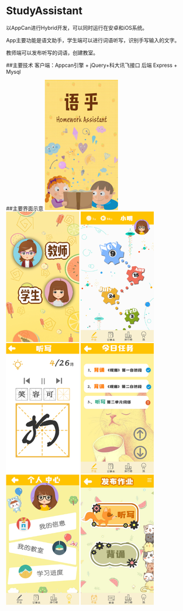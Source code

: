 # StudyAssistant

以AppCan进行Hybrid开发，可以同时运行在安卓和iOS系统。

App主要功能是语文助手，学生端可以进行词语听写，识别手写输入的文字。

教师端可以发布听写的词语，创建教室。

##主要技术
客户端：Appcan引擎 + jQuery+科大讯飞接口
后端 Express + Mysql

##主要界面示意
<img src="StudyAPP/img/1.png" width="200"/>
<img src="StudyAPP/img/2.jpg" width="200"/>
<img src="StudyAPP/img/4.jpg" width="200"/>
<img src="StudyAPP/img/5.jpg" width="200"/>
<img src="StudyAPP/img/6.jpg" width="200"/>
<img src="StudyAPP/img/7.jpg" width="200"/>
<img src="StudyAPP/img/8.jpg" width="200"/>
